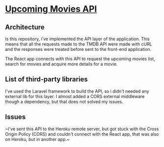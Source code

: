 # [Upcoming Movies API](http://movindex-api.herokuapp.com/)

## Architecture
Is this repository, i've implemented the API layer of the application. This means that all the requests made to the TMDB API were made with cURL and the responses were treated before sent to the front-end application.

The React app connects with this API to request the upcoming movies list, search for movies and acquire more details for a movie.

## List of third-party libraries
I've used the Laravel framework to build the API, so i didn't needed any external lib for this layer. I almost added a CORS external middleware though a dependency, but that does not solved my issues.

## Issues
~I've sent this API to the Heroku remote server, but got stuck with the Cross Origin Policy (CORS) and couldn't connect with the React app, that was also on Heroku, but in another app.~
